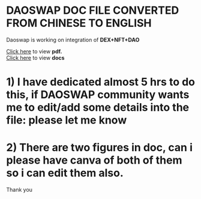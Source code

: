 # DAOSWAP DOC FILE CONVERTED FROM CHINESE TO ENGLISH
Daoswap is working on integration of  <b> DEX+NFT+DAO </b>

[Click here](https://github.com/Developer-piyush/DAOSWAP/blob/main/DAOSWAP%20WHITEPAPER.pdf) to view <b>pdf.</b> <br>
[Click here](https://github.com/Developer-piyush/DAOSWAP/blob/main/DAOSWAP.docx) to view <b>docs</b>

# 1) I have dedicated almost 5 hrs to do this, if DAOSWAP community wants me to edit/add some details into the file: please let me know
# 2) There are two figures in doc, can i please have canva of both of them so i can edit them also.

Thank you
